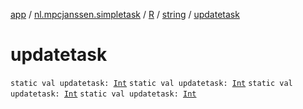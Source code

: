 [app](../../../index.md) / [nl.mpcjanssen.simpletask](../../index.md) / [R](../index.md) / [string](index.md) / [updatetask](.)

# updatetask

`static val updatetask: `[`Int`](https://kotlinlang.org/api/latest/jvm/stdlib/kotlin/-int/index.html)
`static val updatetask: `[`Int`](https://kotlinlang.org/api/latest/jvm/stdlib/kotlin/-int/index.html)
`static val updatetask: `[`Int`](https://kotlinlang.org/api/latest/jvm/stdlib/kotlin/-int/index.html)
`static val updatetask: `[`Int`](https://kotlinlang.org/api/latest/jvm/stdlib/kotlin/-int/index.html)